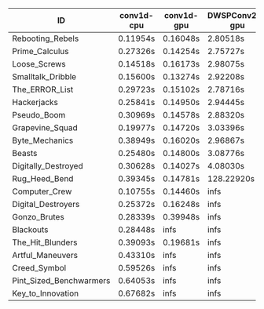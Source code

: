 |ID|conv1d-cpu|conv1d-gpu|DWSPConv2D-gpu|gemm-gpu|avg|
|-|-|-|-|-|-|
|Rebooting_Rebels|0.11954s|0.16048s|2.80518s|1.66257s|1.18694s|
|Prime_Calculus|0.27326s|0.14254s|2.75727s|1.65739s|1.20762s|
|Loose_Screws|0.14518s|0.16173s|2.98075s|1.75286s|1.26013s|
|Smalltalk_Dribble|0.15600s|0.13274s|2.92208s|1.84460s|1.26385s|
|The_ERROR_List|0.29723s|0.15102s|2.78716s|1.85021s|1.27140s|
|Hackerjacks|0.25841s|0.14950s|2.94445s|1.86556s|1.30448s|
|Pseudo_Boom|0.30969s|0.14578s|2.88320s|1.88964s|1.30708s|
|Grapevine_Squad|0.19977s|0.14720s|3.03396s|1.88014s|1.31527s|
|Byte_Mechanics|0.38949s|0.16020s|2.96867s|1.86434s|1.34567s|
|Beasts|0.25480s|0.14800s|3.08776s|2.03478s|1.38134s|
|Digitally_Destroyed|0.30628s|0.14027s|4.08030s|2.41532s|1.73554s|
|Rug_Heed_Bend|0.39345s|0.14781s|128.22920s|4.32533s|33.27395s|
|Computer_Crew|0.10755s|0.14460s|infs|4.31593s|infs|
|Digital_Destroyers|0.25372s|0.16248s|infs|1.85092s|infs|
|Gonzo_Brutes|0.28339s|0.39948s|infs|4.32387s|infs|
|Blackouts|0.28448s|infs|infs|1.68846s|infs|
|The_Hit_Blunders|0.39093s|0.19681s|infs|1.86261s|infs|
|Artful_Maneuvers|0.43310s|infs|infs|4.37688s|infs|
|Creed_Symbol|0.59526s|infs|infs|4.37805s|infs|
|Pint_Sized_Benchwarmers|0.64053s|infs|infs|4.37634s|infs|
|Key_to_Innovation|0.67682s|infs|infs|4.34622s|infs|
